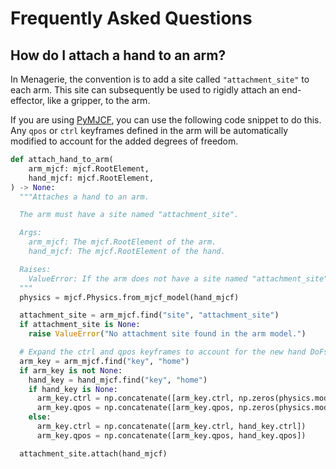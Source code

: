 # Frequently Asked Questions

## How do I attach a hand to an arm?

In Menagerie, the convention is to add a site called `"attachment_site"` to each
arm. This site can subsequently be used to rigidly attach an end-effector,
like a gripper, to the arm.

If you are using
[PyMJCF](https://github.com/google-deepmind/dm_control/tree/main/dm_control/mjcf),
you can use the following code snippet to do this. Any `qpos` or `ctrl`
keyframes defined in the arm will be automatically modified to account for the
added degrees of freedom.

```python
def attach_hand_to_arm(
    arm_mjcf: mjcf.RootElement,
    hand_mjcf: mjcf.RootElement,
) -> None:
  """Attaches a hand to an arm.

  The arm must have a site named "attachment_site".

  Args:
    arm_mjcf: The mjcf.RootElement of the arm.
    hand_mjcf: The mjcf.RootElement of the hand.

  Raises:
    ValueError: If the arm does not have a site named "attachment_site".
  """
  physics = mjcf.Physics.from_mjcf_model(hand_mjcf)

  attachment_site = arm_mjcf.find("site", "attachment_site")
  if attachment_site is None:
    raise ValueError("No attachment site found in the arm model.")

  # Expand the ctrl and qpos keyframes to account for the new hand DoFs.
  arm_key = arm_mjcf.find("key", "home")
  if arm_key is not None:
    hand_key = hand_mjcf.find("key", "home")
    if hand_key is None:
      arm_key.ctrl = np.concatenate([arm_key.ctrl, np.zeros(physics.model.nu)])
      arm_key.qpos = np.concatenate([arm_key.qpos, np.zeros(physics.model.nq)])
    else:
      arm_key.ctrl = np.concatenate([arm_key.ctrl, hand_key.ctrl])
      arm_key.qpos = np.concatenate([arm_key.qpos, hand_key.qpos])

  attachment_site.attach(hand_mjcf)
```
